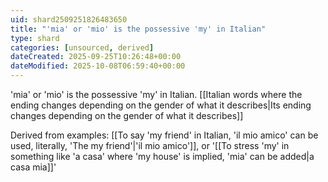 ```yaml
---
uid: shard2509251826483650
title: "'mia' or 'mio' is the possessive 'my' in Italian"
type: shard
categories: [unsourced, derived]
dateCreated: 2025-09-25T10:26:48+00:00
dateModified: 2025-10-08T06:59:40+00:00
---
```

'mia' or 'mio' is the possessive 'my' in Italian. [[Italian words where the ending changes depending on the gender of what it describes|Its ending changes depending on the gender of what it describes]]

Derived from examples: [[To say 'my friend' in Italian, 'il mio amico' can be used, literally, 'The my friend'|'il mio amico']], or '[[To stress 'my' in something like 'a casa' where 'my house' is implied, 'mia' can be added|a casa mia]]'